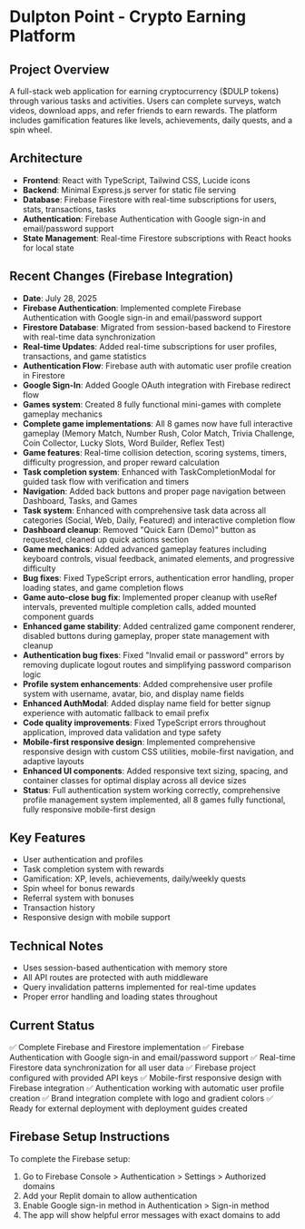 # Dulpton Point - Crypto Earning Platform

## Project Overview
A full-stack web application for earning cryptocurrency ($DULP tokens) through various tasks and activities. Users can complete surveys, watch videos, download apps, and refer friends to earn rewards. The platform includes gamification features like levels, achievements, daily quests, and a spin wheel.

## Architecture
- **Frontend**: React with TypeScript, Tailwind CSS, Lucide icons
- **Backend**: Minimal Express.js server for static file serving
- **Database**: Firebase Firestore with real-time subscriptions for users, stats, transactions, tasks
- **Authentication**: Firebase Authentication with Google sign-in and email/password support
- **State Management**: Real-time Firestore subscriptions with React hooks for local state

## Recent Changes (Firebase Integration)
- **Date**: July 28, 2025
- **Firebase Authentication**: Implemented complete Firebase Authentication with Google sign-in and email/password support
- **Firestore Database**: Migrated from session-based backend to Firestore with real-time data synchronization
- **Real-time Updates**: Added real-time subscriptions for user profiles, transactions, and game statistics
- **Authentication Flow**: Firebase auth with automatic user profile creation in Firestore
- **Google Sign-In**: Added Google OAuth integration with Firebase redirect flow
- **Games system**: Created 8 fully functional mini-games with complete gameplay mechanics
- **Complete game implementations**: All 8 games now have full interactive gameplay (Memory Match, Number Rush, Color Match, Trivia Challenge, Coin Collector, Lucky Slots, Word Builder, Reflex Test)
- **Game features**: Real-time collision detection, scoring systems, timers, difficulty progression, and proper reward calculation
- **Task completion system**: Enhanced with TaskCompletionModal for guided task flow with verification and timers
- **Navigation**: Added back buttons and proper page navigation between Dashboard, Tasks, and Games
- **Task system**: Enhanced with comprehensive task data across all categories (Social, Web, Daily, Featured) and interactive completion flow
- **Dashboard cleanup**: Removed "Quick Earn (Demo)" button as requested, cleaned up quick actions section
- **Game mechanics**: Added advanced gameplay features including keyboard controls, visual feedback, animated elements, and progressive difficulty
- **Bug fixes**: Fixed TypeScript errors, authentication error handling, proper loading states, and game completion flows
- **Game auto-close bug fix**: Implemented proper cleanup with useRef intervals, prevented multiple completion calls, added mounted component guards
- **Enhanced game stability**: Added centralized game component renderer, disabled buttons during gameplay, proper state management with cleanup
- **Authentication bug fixes**: Fixed "Invalid email or password" errors by removing duplicate logout routes and simplifying password comparison logic
- **Profile system enhancements**: Added comprehensive user profile system with username, avatar, bio, and display name fields
- **Enhanced AuthModal**: Added display name field for better signup experience with automatic fallback to email prefix
- **Code quality improvements**: Fixed TypeScript errors throughout application, improved data validation and type safety
- **Mobile-first responsive design**: Implemented comprehensive responsive design with custom CSS utilities, mobile-first navigation, and adaptive layouts
- **Enhanced UI components**: Added responsive text sizing, spacing, and container classes for optimal display across all device sizes
- **Status**: Full authentication system working correctly, comprehensive profile management system implemented, all 8 games fully functional, fully responsive mobile-first design

## Key Features
- User authentication and profiles
- Task completion system with rewards
- Gamification: XP, levels, achievements, daily/weekly quests
- Spin wheel for bonus rewards
- Referral system with bonuses
- Transaction history
- Responsive design with mobile support

## Technical Notes
- Uses session-based authentication with memory store
- All API routes are protected with auth middleware
- Query invalidation patterns implemented for real-time updates
- Proper error handling and loading states throughout

## Current Status
✅ Complete Firebase and Firestore implementation
✅ Firebase Authentication with Google sign-in and email/password support
✅ Real-time Firestore data synchronization for all user data
✅ Firebase project configured with provided API keys
✅ Mobile-first responsive design with Firebase integration
✅ Authentication working with automatic user profile creation
✅ Brand integration complete with logo and gradient colors
✅ Ready for external deployment with deployment guides created

## Firebase Setup Instructions
To complete the Firebase setup:
1. Go to Firebase Console > Authentication > Settings > Authorized domains
2. Add your Replit domain to allow authentication
3. Enable Google sign-in method in Authentication > Sign-in method
4. The app will show helpful error messages with exact domains to add